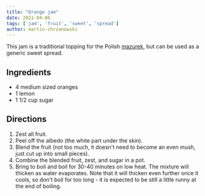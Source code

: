 ```yaml
---
title: "Orange jam"
date: 2021-04-06
tags: ['jam', 'fruit', 'sweet', 'spread']
author: martin-chrzanowski
---
```


This jam is a traditional topping for the Polish [mazurek](/mazurek), but
can be used as a generic sweet spread.

## Ingredients

* 4 medium sized oranges
* 1 lemon
* 1 1/2 cup sugar

## Directions

1. Zest all fruit.
2. Peel off the albedo (the white part under the skin).
3. Blend the fruit (not too much, it doesn't need to become an even mush, just
   cut up into small pieces).
4. Combine the blended fruit, zest, and sugar in a pot.
5. Bring to boil and boil for 30-40 minutes on low heat. The mixture will
   thicken as water evaporates. Note that it will thicken even further once it
   cools, so don't boil for too long - it is expected to be still a little runny
   at the end of boiling.
